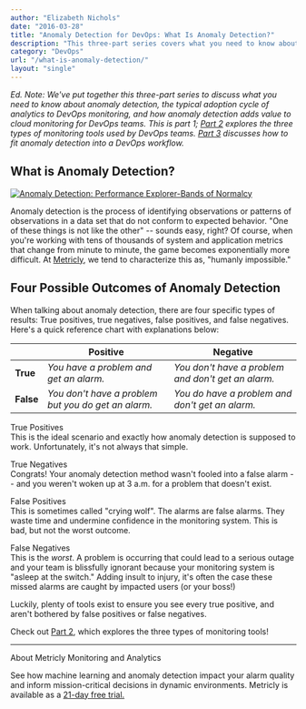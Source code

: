 ```yaml
---
author: "Elizabeth Nichols"
date: "2016-03-28"
title: "Anomaly Detection for DevOps: What Is Anomaly Detection?"
description: "This three-part series covers what you need to know about anomaly detection, common monitoring tools, and how anomaly detection fits in a DevOps model."
category: "DevOps"
url: "/what-is-anomaly-detection/"
layout: "single"
---
```



*Ed. Note: We've put together this three-part series to discuss what you need to know about anomaly detection, the typical adoption cycle of analytics to DevOps monitoring, and how anomaly detection adds value to cloud monitoring for DevOps teams. This is part 1; [Part 2](https://www.metricly.com/3-types-anomaly-detection-monitoring-tools) explores the three types of monitoring tools used by DevOps teams. [Part 3](https://www.metricly.com/adding-analytics-to-devops-model) discusses how to fit anomaly detection into a DevOps workflow.*

What is Anomaly Detection?
--------------------------

[![Anomaly Detection: Performance Explorer-Bands of Normalcy](https://www.metricly.com/wp-content/uploads/2016/05/PerformanceExplorer-BandsofNormalcy-Sanitized-1024x571.png)](https://www.metricly.com/wp-content/uploads/2016/05/PerformanceExplorer-BandsofNormalcy-Sanitized.png)

Anomaly detection is the process of identifying observations or patterns of observations in a data set that do not conform to expected behavior. "One of these things is not like the other" -- sounds easy, right? Of course, when you're working with tens of thousands of system and application metrics that change from minute to minute, the game becomes exponentially more difficult. At [Metricly](https://www.metricly.com/), we tend to characterize this as, "humanly impossible."

Four Possible Outcomes of Anomaly Detection
-------------------------------------------

When talking about anomaly detection, there are four specific types of results: True positives, true negatives, false positives, and false negatives.  Here's a quick reference chart with explanations below:

|  | **Positive** | **Negative** |
| --- | --- | --- |
| **True** | *You have a problem and get an alarm.* | *You don't have a problem and don't get an alarm.* |
| **False** | *You don't have a problem but you do get an alarm.* | *You do have a problem and don't get an alarm.* |

True Positives\
This is the ideal scenario and exactly how anomaly detection is supposed to work. Unfortunately, it's not always that simple.

True Negatives\
Congrats! Your anomaly detection method wasn't fooled into a false alarm -- and you weren't woken up at 3 a.m. for a problem that doesn't exist.

False Positives\
This is sometimes called "crying wolf". The alarms are false alarms. They waste time and undermine confidence in the monitoring system. This is bad, but not the worst outcome.

False Negatives\
This is the *worst*. A problem is occurring that could lead to a serious outage and your team is blissfully ignorant because your monitoring system is "asleep at the switch." Adding insult to injury, it's often the case these missed alarms are caught by impacted users (or your boss!)

Luckily, plenty of tools exist to ensure you see every true positive, and aren't bothered by false positives or false negatives.

Check out [Part 2](https://www.metricly.com/3-types-anomaly-detection-monitoring-tools), which explores the three types of monitoring tools!

* * * * *

About Metricly Monitoring and Analytics

See how machine learning and anomaly detection impact your alarm quality and inform mission-critical decisions in dynamic environments. Metricly is available as a [21-day free trial.](/signup)
